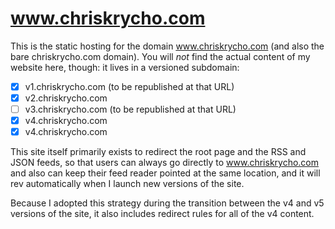 # www.chriskrycho.com

This is the static hosting for the domain www.chriskrycho.com (and also the bare chriskrycho.com domain). You will *not* find the actual content of my website here, though: it lives in a versioned subdomain:

- [x] v1.chriskrycho.com (to be republished at that URL)
- [x] v2.chriskrycho.com
- [ ] v3.chriskrycho.com (to be republished at that URL)
- [x] v4.chriskrycho.com
- [x] v4.chriskrycho.com 

This site itself primarily exists to redirect the root page and the RSS and JSON feeds, so that users can always go directly to www.chriskrycho.com and also can keep their feed reader pointed at the same location, and it will rev automatically when I launch new versions of the site.

Because I adopted this strategy during the transition between the v4 and v5 versions of the site, it also includes redirect rules for all of the v4 content.
